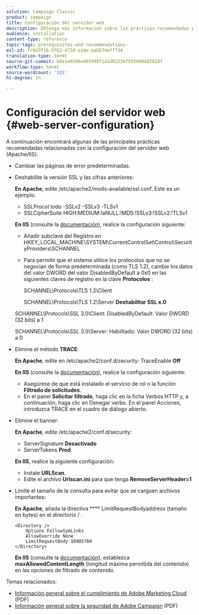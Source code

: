 ```yaml
---
solution: Campaign Classic
product: campaign
title: Configuración del servidor web
description: Obtenga más información sobre las prácticas recomendadas principales de configuración del servidor web.
audience: installation
content-type: reference
topic-tags: prerequisites-and-recommendations-
exl-id: fc0d3f16-5f62-473d-a1de-aab574eff734
translation-type: tm+mt
source-git-commit: b0a1e0596e985998f1a1d02236f9359d0482624f
workflow-type: tm+mt
source-wordcount: '325'
ht-degree: 1%

---
```


# Configuración del servidor web {#web-server-configuration}

A continuación encontrará algunas de las principales prácticas recomendadas relacionadas con la configuración del servidor web (Apache/IIS).

* Cambiar las páginas de error predeterminadas.

* Deshabilite la versión SSL y las cifras anteriores:

   **En Apache**, edite /etc/apache2/mods-available/ssl.conf. Este es un ejemplo.

   * SSLProcol todo -SSLv2 -SSLv3 -TLSv1
   * SSLCipherSuite HIGH:MEDIUM:!aNULL:!MD5:!SSLv3:!SSLv2:!TLSv1

   **En IIS**  (consulte la  [documentación](https://support.microsoft.com/en-us/kb/245030)), realice la configuración siguiente:

   * Añadir subclave del Registro en HKEY_LOCAL_MACHINE\SYSTEM\CurrentControlSet\Control\SecurityProviders\SCHANNEL
   * Para permitir que el sistema utilice los protocolos que no se negocian de forma predeterminada (como TLS 1.2), cambie los datos del valor DWORD del valor DisabledByDefault a 0x0 en las siguientes claves de registro en la clave **Protocolos** :

      SCHANNEL\Protocols\TLS 1.2\Client

      SCHANNEL\Protocols\TLS 1.2\Server
   **Deshabilitar SSL x.0**

   SCHANNEL\Protocols\SSL 3.0\Client: DisabledByDefault: Valor DWORD (32 bits) a 1

   SCHANNEL\Protocols\SSL 3.0\Server: Habilitado: Valor DWORD (32 bits) a 0

* Elimine el método **TRACE**:

   **En Apache**, edite en /etc/apache2/conf.d/security: TraceEnable  **Off**

   **En IIS**  (consulte la  [documentación](https://www.iis.net/configreference/system.webserver/security/requestfiltering/verbs)), realice la configuración siguiente:

   * Asegúrese de que está instalado el servicio de rol o la función **Filtrado de solicitudes**.
   * En el panel **Solicitar filtrado**, haga clic en la ficha Verbos HTTP y, a continuación, haga clic en Denegar verbo. En el panel Acciones, introduzca TRACE en el cuadro de diálogo abierto.

* Elimine el banner:

   **En Apache**, edite /etc/apache2/conf.d/security:

   * ServerSignature **Desactivado**
   * ServerTokens **Prod**

   **En IIS**, realice la siguiente configuración:

   * Instale **URLScan**.
   * Edite el archivo **Urlscan.ini** para que tenga **RemoveServerHeader=1**


* Limite el tamaño de la consulta para evitar que se carguen archivos importantes:

   **En Apache**, añada la directiva  **** LimitRequestBodyaddress (tamaño en bytes) en el directorio / .

   ```
   <Directory />
       Options FollowSymLinks
       AllowOverride None
       LimitRequestBody 10485760
   </Directory>
   ```

   **En IIS**  (consulte la  [documentación](http://www.iis.net/configreference/system.webserver/security/requestfiltering/requestlimits)), establezca  **maxAllowedContentLength**  (longitud máxima permitida del contenido) en las opciones de filtrado de contenido.

Temas relacionados:

* [Información general sobre el cumplimiento de Adobe Marketing Cloud](https://marketing.adobe.com/resources/help/en_US/xref/Adobe-Marketing-Cloud-Privacy-and-Security-Overview.pdf)  (PDF)
* [Información general sobre la seguridad de Adobe Campaign](https://wwwimages.adobe.com/content/dam/acom/en/marketing-cloud/campaign/pdfs/54658.en.campaign.wp.adb-security.pdf)  (PDF)
